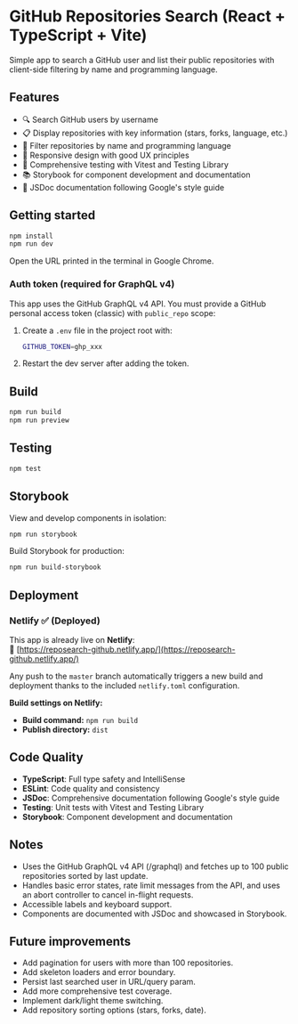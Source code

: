 # GitHub Repositories Search (React + TypeScript + Vite)

Simple app to search a GitHub user and list their public repositories with client-side filtering by name and programming language.

## Features

- 🔍 Search GitHub users by username
- 📋 Display repositories with key information (stars, forks, language, etc.)
- 🔧 Filter repositories by name and programming language
- 📱 Responsive design with good UX principles
- 🧪 Comprehensive testing with Vitest and Testing Library
- 📚 Storybook for component development and documentation
- 📖 JSDoc documentation following Google's style guide

## Getting started

```bash
npm install
npm run dev
```

Open the URL printed in the terminal in Google Chrome.

### Auth token (required for GraphQL v4)

This app uses the GitHub GraphQL v4 API. You must provide a GitHub personal access token (classic) with `public_repo` scope:

1. Create a `.env` file in the project root with:
   
   ```bash
   GITHUB_TOKEN=ghp_xxx
   ```

2. Restart the dev server after adding the token.

## Build

```bash
npm run build
npm run preview
```

## Testing

```bash
npm test
```

## Storybook

View and develop components in isolation:

```bash
npm run storybook
```

Build Storybook for production:

```bash
npm run build-storybook
```

## Deployment

### Netlify ✅ (Deployed)

This app is already live on **Netlify**:  
🔗 [https://reposearch-github.netlify.app/](https://reposearch-github.netlify.app/)

Any push to the `master` branch automatically triggers a new build and deployment thanks to the included `netlify.toml` configuration.

**Build settings on Netlify:**
- **Build command:** `npm run build`
- **Publish directory:** `dist`


## Code Quality

- **TypeScript**: Full type safety and IntelliSense
- **ESLint**: Code quality and consistency
- **JSDoc**: Comprehensive documentation following Google's style guide
- **Testing**: Unit tests with Vitest and Testing Library
- **Storybook**: Component development and documentation

## Notes

- Uses the GitHub GraphQL v4 API (/graphql) and fetches up to 100 public repositories sorted by last update.
- Handles basic error states, rate limit messages from the API, and uses an abort controller to cancel in-flight requests.
- Accessible labels and keyboard support.
- Components are documented with JSDoc and showcased in Storybook.

## Future improvements

- Add pagination for users with more than 100 repositories.
- Add skeleton loaders and error boundary.
- Persist last searched user in URL/query param.
- Add more comprehensive test coverage.
- Implement dark/light theme switching.
- Add repository sorting options (stars, forks, date).
